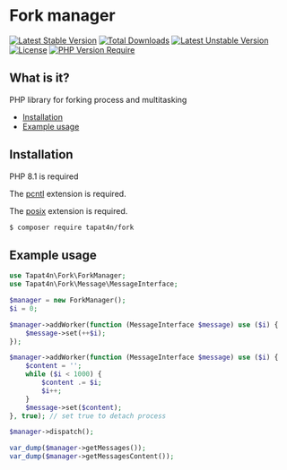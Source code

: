 # Fork manager
[![Latest Stable Version](http://poser.pugx.org/tapat4n/fork/v?style=for-the-badge)](https://packagist.org/packages/tapat4n/fork)
[![Total Downloads](http://poser.pugx.org/tapat4n/fork/downloads?style=for-the-badge)](https://packagist.org/packages/tapat4n/fork)
[![Latest Unstable Version](http://poser.pugx.org/tapat4n/fork/v/unstable?style=for-the-badge)](https://packagist.org/packages/tapat4n/fork)
[![License](http://poser.pugx.org/tapat4n/fork/license?style=for-the-badge)](https://packagist.org/packages/tapat4n/fork)
[![PHP Version Require](http://poser.pugx.org/tapat4n/fork/require/php?style=for-the-badge)](https://packagist.org/packages/tapat4n/fork)

## What is it?

PHP library for forking process and multitasking

- [Installation](#installation)
- [Example usage](#example-usage)

## Installation
PHP 8.1 is required

The [pcntl](http://php.net/pcntl) extension is required.

The [posix](http://php.net/posix) extension is required.

```bash
$ composer require tapat4n/fork
```

## Example usage
```php
use Tapat4n\Fork\ForkManager;
use Tapat4n\Fork\Message\MessageInterface;

$manager = new ForkManager();
$i = 0;

$manager->addWorker(function (MessageInterface $message) use ($i) {
    $message->set(++$i);
});

$manager->addWorker(function (MessageInterface $message) use ($i) {
    $content = '';
    while ($i < 1000) {
        $content .= $i;
        $i++;
    }
    $message->set($content);
}, true); // set true to detach process

$manager->dispatch();

var_dump($manager->getMessages());
var_dump($manager->getMessagesContent());

```
